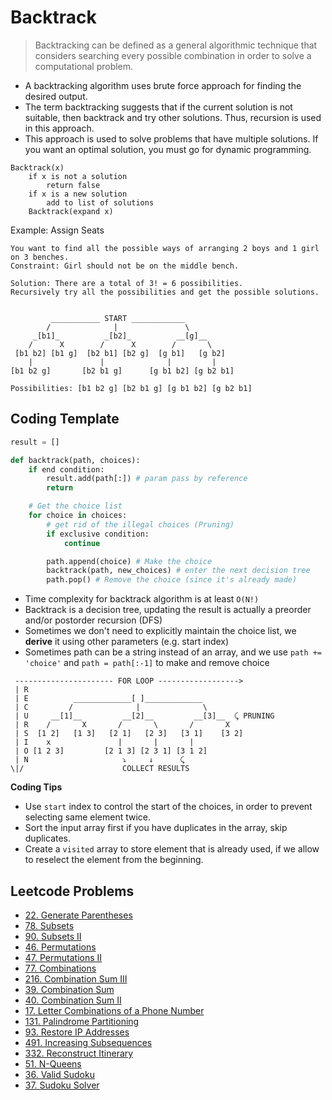 # Backtrack

> Backtracking can be defined as a general algorithmic technique that considers searching every possible combination in order to solve a computational problem.

- A backtracking algorithm uses brute force approach for finding the desired output.
- The term backtracking suggests that if the current solution is not suitable, then backtrack and try other solutions. Thus, recursion is used in this approach.
- This approach is used to solve problems that have multiple solutions. If you want an optimal solution, you must go for dynamic programming.

```
Backtrack(x)
    if x is not a solution
        return false
    if x is a new solution
        add to list of solutions
    Backtrack(expand x)
```

Example: Assign Seats
```
You want to find all the possible ways of arranging 2 boys and 1 girl on 3 benches.
Constraint: Girl should not be on the middle bench.

Solution: There are a total of 3! = 6 possibilities.
Recursively try all the possibilities and get the possible solutions.


         ___________ START ____________
        /              |               \
     _[b1]_          _[b2]_          __[g]__
    /      X        /      X        /       \
 [b1 b2] [b1 g]  [b2 b1] [b2 g]  [g b1]   [g b2]
    |               |              |         |
[b1 b2 g]       [b2 b1 g]      [g b1 b2] [g b2 b1]

Possibilities: [b1 b2 g] [b2 b1 g] [g b1 b2] [g b2 b1]
```

## Coding Template

```py
result = []

def backtrack(path, choices):
    if end condition:
        result.add(path[:]) # param pass by reference
        return

    # Get the choice list
    for choice in choices:
        # get rid of the illegal choices (Pruning)
        if exclusive condition:
            continue

        path.append(choice) # Make the choice
        backtrack(path, new_choices) # enter the next decision tree
        path.pop() # Remove the choice (since it's already made)
```

- Time complexity for backtrack algorithm is at least `O(N!)`
- Backtrack is a decision tree, updating the result is actually a preorder and/or postorder recursion (DFS)
- Sometimes we don't need to explicitly maintain the choice list, we **derive** it using other parameters (e.g. start index)
- Sometimes path can be a string instead of an array, and we use `path += 'choice'` and `path = path[:-1]` to make and remove choice

```
 ---------------------- FOR LOOP ------------------>
 | R
 | E          _____________[ ]_____________
 | C         /              |              \
 | U     __[1]__         __[2]__         __[3]__  ⤹ PRUNING
 | R    /       X       /       \       /       X
 | S  [1 2]   [1 3]   [2 1]   [2 3]   [3 1]    [3 2]
 | I    x               |       |       |
 | O [1 2 3]         [2 1 3] [2 3 1] [3 1 2]
 | N                     ⤵     ↓      ⤹
\|/                      COLLECT RESULTS
```

**Coding Tips**
- Use `start` index to control the start of the choices, in order to prevent selecting same element twice.
- Sort the input array first if you have duplicates in the array, skip duplicates.
- Create a `visited` array to store element that is already used, if we allow to reselect the element from the beginning.

## Leetcode Problems

- [22. Generate Parentheses](https://leetcode.com/problems/generate-parentheses/)
- [78. Subsets](https://leetcode.com/problems/subsets/)
- [90. Subsets II](https://leetcode.com/problems/subsets-ii/)
- [46. Permutations](https://leetcode.com/problems/permutations/)
- [47. Permutations II](https://leetcode.com/problems/permutations-ii/)
- [77. Combinations](https://leetcode.com/problems/combinations/)
- [216. Combination Sum III](https://leetcode.com/problems/combination-sum-iii/)
- [39. Combination Sum](https://leetcode.com/problems/combination-sum/)
- [40. Combination Sum II](https://leetcode.com/problems/combination-sum-ii/)
- [17. Letter Combinations of a Phone Number](https://leetcode.com/problems/letter-combinations-of-a-phone-number/)
- [131. Palindrome Partitioning](https://leetcode.com/problems/palindrome-partitioning/)
- [93. Restore IP Addresses](https://leetcode.com/problems/restore-ip-addresses/)
- [491. Increasing Subsequences](https://leetcode.com/problems/increasing-subsequences/submissions/)
- [332. Reconstruct Itinerary](https://leetcode.com/problems/reconstruct-itinerary/)
- [51. N-Queens](https://leetcode.com/problems/n-queens/)
- [36. Valid Sudoku](https://leetcode.com/problems/valid-sudoku/)
- [37. Sudoku Solver](https://leetcode.com/problems/sudoku-solver/)